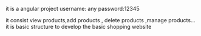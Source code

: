 it is a angular project 
username: any
password:12345

it consist view products,add products , delete products ,manage products...
it is basic structure to develop the basic shopping website
